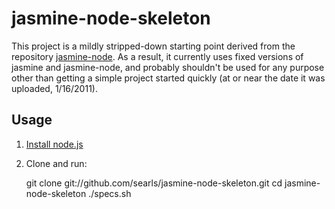 # jasmine-node-skeleton

This project is a mildly stripped-down starting point derived from the repository [jasmine-node](https://github.com/mhevery/jasmine-node). As a result, it currently uses fixed versions of jasmine and jasmine-node, and probably shouldn't be used for any purpose other than getting a simple project started quickly (at or near the date it was uploaded, 1/16/2011).

## Usage

1. [Install node.js](http://nodejs.org/#download)
2. Clone and run:

    git clone git://github.com/searls/jasmine-node-skeleton.git
    cd jasmine-node-skeleton
    ./specs.sh
    
